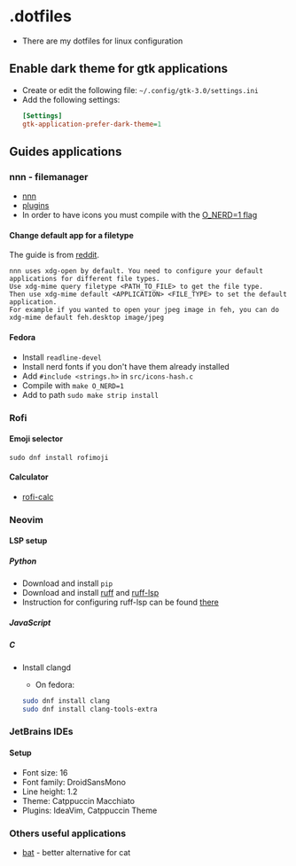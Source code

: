 # .dotfiles

- There are my dotfiles for linux configuration

## Enable dark theme for gtk applications

- Create or edit the following file: `~/.config/gtk-3.0/settings.ini`
- Add the following settings:
    ```ini
    [Settings]
    gtk-application-prefer-dark-theme=1
    ```

## Guides applications

### nnn - filemanager

- [nnn](https://github.com/jarun/nnn/tree/master)
- [plugins](https://github.com/jarun/nnn/tree/master/plugins)
- In order to have icons you must compile with the [O_NERD=1 flag](https://github.com/jarun/nnn/wiki/Advanced-use-cases#to-enable-nerdfont-icons)

#### Change default app for a filetype

The guide is from [reddit](https://www.reddit.com/r/linux4noobs/comments/jc7vcx/nnn_how_to_open_file_directly/).

```
nnn uses xdg-open by default. You need to configure your default applications for different file types.
Use xdg-mime query filetype <PATH_TO_FILE> to get the file type.
Then use xdg-mime default <APPLICATION> <FILE_TYPE> to set the default application.
For example if you wanted to open your jpeg image in feh, you can do xdg-mime default feh.desktop image/jpeg
```


#### Fedora

- Install `readline-devel`
- Install nerd fonts if you don't have them already installed
- Add `#include <strings.h>` in `src/icons-hash.c`
- Compile with `make O_NERD=1`
- Add to path `sudo make strip install`

### Rofi

#### Emoji selector

```
sudo dnf install rofimoji
```

#### Calculator

- [rofi-calc](https://github.com/svenstaro/rofi-calc)

### Neovim

#### LSP setup

##### Python

- Download and install `pip`
- Download and install [ruff](https://github.com/astral-sh/ruff) and [ruff-lsp](https://github.com/astral-sh/ruff-lsp)
- Instruction for configuring ruff-lsp can be found [there](https://github.com/neovim/nvim-lspconfig/blob/master/doc/server_configurations.md#ruff_lsp)

##### JavaScript

##### C

- Install clangd

    - On fedora:

    ```sh
    sudo dnf install clang
    sudo dnf install clang-tools-extra
    ```

### JetBrains IDEs

#### Setup

- Font size: 16
- Font family: DroidSansMono
- Line height: 1.2
- Theme: Catppuccin Macchiato
- Plugins: IdeaVim, Catppuccin Theme


### Others useful applications

- [bat](https://github.com/sharkdp/bat) - better alternative for cat


